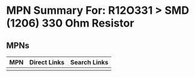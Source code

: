 



# MPN Summary For: R12O331 > SMD (1206) 330 Ohm Resistor

## MPNs
  

|MPN|Direct Links|Search Links|
| :--- | :--- | :--- |
||||
